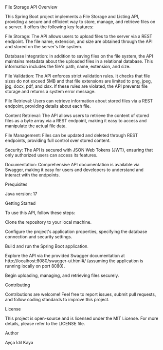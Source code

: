 File Storage API
Overview

This Spring Boot project implements a File Storage and Listing API, providing a secure and efficient way to store, manage, and retrieve files on a server. It offers the following key features:

File Storage: The API allows users to upload files to the server via a REST endpoint. The file name, extension, and size are obtained through the API and stored on the server's file system.

Database Integration: In addition to saving files on the file system, the API maintains metadata about the uploaded files in a relational database. This information includes the file's path, name, extension, and size.

File Validation: The API enforces strict validation rules. It checks that file sizes do not exceed 5MB and that file extensions are limited to png, jpeg, jpg, docx, pdf, and xlsx. If these rules are violated, the API prevents file storage and returns a system error message.

File Retrieval: Users can retrieve information about stored files via a REST endpoint, providing details about each file.

Content Retrieval: The API allows users to retrieve the content of stored files as a byte array via a REST endpoint, making it easy to access and manipulate the actual file data.

File Management: Files can be updated and deleted through REST endpoints, providing full control over stored content.

Security: The API is secured with JSON Web Tokens (JWT), ensuring that only authorized users can access its features.

Documentation: Comprehensive API documentation is available via Swagger, making it easy for users and developers to understand and interact with the endpoints.

Prequisites

Java version: 17

Getting Started

To use this API, follow these steps:

Clone the repository to your local machine.

Configure the project's application properties, specifying the database connection and security settings.

Build and run the Spring Boot application.

Explore the API via the provided Swagger documentation at http://localhost:8080/swagger-ui.html#/ (assuming the application is running locally on port 8080).

Begin uploading, managing, and retrieving files securely.

Contributing

Contributions are welcome! Feel free to report issues, submit pull requests, and follow coding standards to improve this project.

License

This project is open-source and is licensed under the MIT License. For more details, please refer to the LICENSE file.

Author

Ayça İdil Kaya
